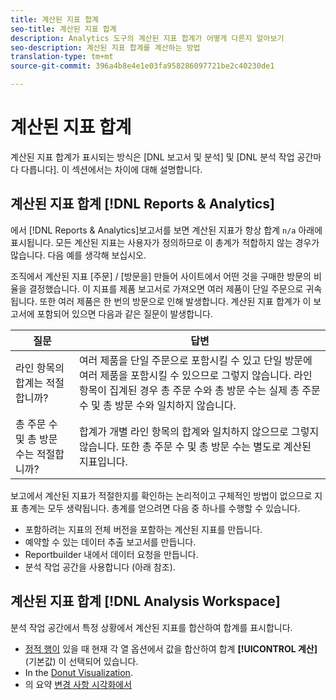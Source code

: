 ```yaml
---
title: 계산된 지표 합계
seo-title: 계산된 지표 합계
description: Analytics 도구의 계산된 지표 합계가 어떻게 다른지 알아보기
seo-description: 계산된 지표 합계를 계산하는 방법
translation-type: tm+mt
source-git-commit: 396a4b8e4e1e03fa958286097721be2c40230de1

---
```



# 계산된 지표 합계

계산된 지표 합계가 표시되는 방식은 [DNL 보고서 및 분석] 및 [DNL 분석 작업 공간마다 다릅니다]. 이 섹션에서는 차이에 대해 설명합니다.

## 계산된 지표 합계 [!DNL Reports & Analytics]

에서 [!DNL Reports & Analytics]보고서를 보면 계산된 지표가 항상 합계 `n/a` 아래에 표시됩니다. 모든 계산된 지표는 사용자가 정의하므로 이 총계가 적합하지 않는 경우가 많습니다. 다음 예를 생각해 보십시오.

조직에서 계산된 지표 [주문] / [방문을] 만들어 사이트에서 어떤 것을 구매한 방문의 비율을 결정했습니다. 이 지표를 제품 보고서로 가져오면 여러 제품이 단일 주문으로 귀속됩니다. 또한 여러 제품은 한 번의 방문으로 인해 발생합니다. 계산된 지표 합계가 이 보고서에 포함되어 있으면 다음과 같은 질문이 발생합니다.

| 질문 | 답변 |
|---|---|
| 라인 항목의 합계는 적절합니까? | 여러 제품을 단일 주문으로 포함시킬 수 있고 단일 방문에 여러 제품을 포함시킬 수 있으므로 그렇지 않습니다. 라인 항목이 집계된 경우 총 주문 수와 총 방문 수는 실제 총 주문 수 및 총 방문 수와 일치하지 않습니다. |
| 총 주문 수 및 총 방문 수는 적절합니까? | 합계가 개별 라인 항목의 합계와 일치하지 않으므로 그렇지 않습니다. 또한 총 주문 수 및 총 방문 수는 별도로 계산된 지표입니다. |

보고에서 계산된 지표가 적절한지를 확인하는 논리적이고 구체적인 방법이 없으므로 지표 총계는 모두 생략됩니다. 총계를 얻으려면 다음 중 하나를 수행할 수 있습니다.

* 포함하려는 지표의 전체 버전을 포함하는 계산된 지표를 만듭니다.
* 예약할 수 있는 데이터 추출 보고서를 만듭니다.
* Reportbuilder 내에서 데이터 요청을 만듭니다.
* 분석 작업 공간을 사용합니다 (아래 참조).

## 계산된 지표 합계 [!DNL Analysis Workspace]

분석 작업 공간에서 특정 상황에서 계산된 지표를 합산하여 합계를 표시합니다.

* [정적 행이](/help/analyze/analysis-workspace/build-workspace-project/column-row-settings/manual-vs-dynamic-rows.md) 있을 때 현재 각 열 옵션에서 값을 합산하여 합계 **[!UICONTROL 계산]** (기본값) 이 선택되어 있습니다.
* In the [Donut Visualization](/help/analyze/analysis-workspace/visualizations/donut.md).
* 의 요약 [변경 사항 시각화에서](/help/analyze/analysis-workspace/visualizations/summary-number-change.md)
